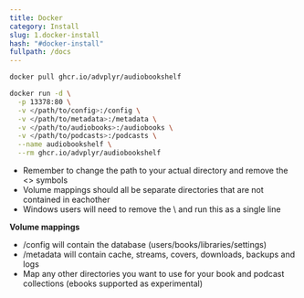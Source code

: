 ```yaml
---
title: Docker
category: Install
slug: 1.docker-install
hash: "#docker-install"
fullpath: /docs
---
```


```bash
docker pull ghcr.io/advplyr/audiobookshelf

docker run -d \
  -p 13378:80 \
  -v </path/to/config>:/config \
  -v </path/to/metadata>:/metadata \
  -v </path/to/audiobooks>:/audiobooks \
  -v </path/to/podcasts>:/podcasts \
  --name audiobookshelf \
  --rm ghcr.io/advplyr/audiobookshelf
```

<div class=warn>
<ul>
<li>Remember to change the path to your actual directory and remove the <> symbols</li>
<li>Volume mappings should all be separate directories that are not contained in eachother</li>
<li>Windows users will need to remove the \ and run this as a single line</li>
</ul>
</div>

**Volume mappings**
- /config will contain the database (users/books/libraries/settings)
- /metadata will contain cache, streams, covers, downloads, backups and logs
- Map any other directories you want to use for your book and podcast collections (ebooks supported as experimental)

